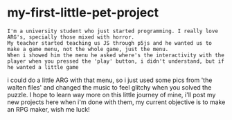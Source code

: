 # my-first-little-pet-project
    I'm a university student who just started programming. I really love ARG's, specially those mixed with horror.
    My teacher started teaching us JS through p5js and he wanted us to make a game menu, not the whole game, just the menu.
    When i showed him the menu he asked where's the interactivity with the player when you pressed the 'play' button, i didn't understand, but if he wanted a little game 
  i could do a little ARG with that menu, so i just used some pics from 'the walten files' and changed the music to feel glitchy when you solved the puzzle.
    I hope to learn way more on this little journey of mine, i'll post my new projects here when i'm done with them, my current objective is to make an RPG maker, wish me
  luck!
